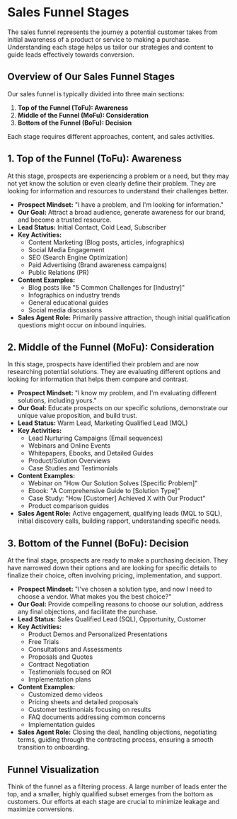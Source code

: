 # Sales Funnel Stages

The sales funnel represents the journey a potential customer takes from initial awareness of a product or service to making a purchase. Understanding each stage helps us tailor our strategies and content to guide leads effectively towards conversion.

## Overview of Our Sales Funnel Stages

Our sales funnel is typically divided into three main sections:

1.  **Top of the Funnel (ToFu): Awareness**
2.  **Middle of the Funnel (MoFu): Consideration**
3.  **Bottom of the Funnel (BoFu): Decision**

Each stage requires different approaches, content, and sales activities.

## 1. Top of the Funnel (ToFu): Awareness

At this stage, prospects are experiencing a problem or a need, but they may not yet know the solution or even clearly define their problem. They are looking for information and resources to understand their challenges better.

* **Prospect Mindset:** "I have a problem, and I'm looking for information."
* **Our Goal:** Attract a broad audience, generate awareness for our brand, and become a trusted resource.
* **Lead Status:** Initial Contact, Cold Lead, Subscriber
* **Key Activities:**
    * Content Marketing (Blog posts, articles, infographics)
    * Social Media Engagement
    * SEO (Search Engine Optimization)
    * Paid Advertising (Brand awareness campaigns)
    * Public Relations (PR)
* **Content Examples:**
    * Blog posts like "5 Common Challenges for [Industry]"
    * Infographics on industry trends
    * General educational guides
    * Social media discussions
* **Sales Agent Role:** Primarily passive attraction, though initial qualification questions might occur on inbound inquiries.

## 2. Middle of the Funnel (MoFu): Consideration

In this stage, prospects have identified their problem and are now researching potential solutions. They are evaluating different options and looking for information that helps them compare and contrast.

* **Prospect Mindset:** "I know my problem, and I'm evaluating different solutions, including yours."
* **Our Goal:** Educate prospects on our specific solutions, demonstrate our unique value proposition, and build trust.
* **Lead Status:** Warm Lead, Marketing Qualified Lead (MQL)
* **Key Activities:**
    * Lead Nurturing Campaigns (Email sequences)
    * Webinars and Online Events
    * Whitepapers, Ebooks, and Detailed Guides
    * Product/Solution Overviews
    * Case Studies and Testimonials
* **Content Examples:**
    * Webinar on "How Our Solution Solves [Specific Problem]"
    * Ebook: "A Comprehensive Guide to [Solution Type]"
    * Case Study: "How [Customer] Achieved X with Our Product"
    * Product comparison guides
* **Sales Agent Role:** Active engagement, qualifying leads (MQL to SQL), initial discovery calls, building rapport, understanding specific needs.

## 3. Bottom of the Funnel (BoFu): Decision

At the final stage, prospects are ready to make a purchasing decision. They have narrowed down their options and are looking for specific details to finalize their choice, often involving pricing, implementation, and support.

* **Prospect Mindset:** "I've chosen a solution type, and now I need to choose a vendor. What makes you the best choice?"
* **Our Goal:** Provide compelling reasons to choose our solution, address any final objections, and facilitate the purchase.
* **Lead Status:** Sales Qualified Lead (SQL), Opportunity, Customer
* **Key Activities:**
    * Product Demos and Personalized Presentations
    * Free Trials
    * Consultations and Assessments
    * Proposals and Quotes
    * Contract Negotiation
    * Testimonials focused on ROI
    * Implementation plans
* **Content Examples:**
    * Customized demo videos
    * Pricing sheets and detailed proposals
    * Customer testimonials focusing on results
    * FAQ documents addressing common concerns
    * Implementation guides
* **Sales Agent Role:** Closing the deal, handling objections, negotiating terms, guiding through the contracting process, ensuring a smooth transition to onboarding.

## Funnel Visualization

Think of the funnel as a filtering process. A large number of leads enter the top, and a smaller, highly qualified subset emerges from the bottom as customers. Our efforts at each stage are crucial to minimize leakage and maximize conversions.